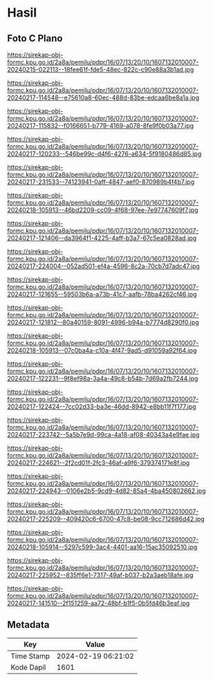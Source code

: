 # Hasil

## Foto C Plano

https://sirekap-obj-formc.kpu.go.id/2a8a/pemilu/pdpr/16/07/13/20/10/1607132010007-20240215-022113--18fee61f-fde5-48ec-822c-c90e88a3b1ad.jpg

https://sirekap-obj-formc.kpu.go.id/2a8a/pemilu/pdpr/16/07/13/20/10/1607132010007-20240217-114548--e75610a8-60ec-488d-83be-edcaa6be8a1a.jpg

https://sirekap-obj-formc.kpu.go.id/2a8a/pemilu/pdpr/16/07/13/20/10/1607132010007-20240217-115832--f0166651-b779-4169-a078-8fe9f0b03a77.jpg

https://sirekap-obj-formc.kpu.go.id/2a8a/pemilu/pdpr/16/07/13/20/10/1607132010007-20240217-120233--546be99c-d4f6-4276-a634-5f9180486d85.jpg

https://sirekap-obj-formc.kpu.go.id/2a8a/pemilu/pdpr/16/07/13/20/10/1607132010007-20240217-231533--74123941-0aff-4847-aef0-870989b4f4b7.jpg

https://sirekap-obj-formc.kpu.go.id/2a8a/pemilu/pdpr/16/07/13/20/10/1607132010007-20240218-105913--46bd2209-cc09-4f68-97ee-7e97747609f7.jpg

https://sirekap-obj-formc.kpu.go.id/2a8a/pemilu/pdpr/16/07/13/20/10/1607132010007-20240217-121406--da3964f1-4225-4aff-b3a7-67c5ea0828ad.jpg

https://sirekap-obj-formc.kpu.go.id/2a8a/pemilu/pdpr/16/07/13/20/10/1607132010007-20240217-224004--052ad501-ef4a-4596-8c2a-70cb7d7adc47.jpg

https://sirekap-obj-formc.kpu.go.id/2a8a/pemilu/pdpr/16/07/13/20/10/1607132010007-20240217-121655--59503b6a-a73b-41c7-aafb-78ba4262cf46.jpg

https://sirekap-obj-formc.kpu.go.id/2a8a/pemilu/pdpr/16/07/13/20/10/1607132010007-20240217-121812--80a40159-8091-4996-b94a-b7774d8290f0.jpg

https://sirekap-obj-formc.kpu.go.id/2a8a/pemilu/pdpr/16/07/13/20/10/1607132010007-20240218-105913--07c0ba4a-c10a-4f47-9ad5-d91059a92f64.jpg

https://sirekap-obj-formc.kpu.go.id/2a8a/pemilu/pdpr/16/07/13/20/10/1607132010007-20240217-122231--9f8ef98a-3a4a-49c8-b54b-7d69a2fb7244.jpg

https://sirekap-obj-formc.kpu.go.id/2a8a/pemilu/pdpr/16/07/13/20/10/1607132010007-20240217-122424--7cc02d33-ba3e-46dd-8942-e8bb11f7f177.jpg

https://sirekap-obj-formc.kpu.go.id/2a8a/pemilu/pdpr/16/07/13/20/10/1607132010007-20240217-223742--5a5b7e9d-99ca-4a18-af08-40343a4e9fae.jpg

https://sirekap-obj-formc.kpu.go.id/2a8a/pemilu/pdpr/16/07/13/20/10/1607132010007-20240217-224621--2f2cd01f-2fc3-46af-a9f6-379374171e8f.jpg

https://sirekap-obj-formc.kpu.go.id/2a8a/pemilu/pdpr/16/07/13/20/10/1607132010007-20240217-224943--0106e2b5-9cd9-4d82-85a4-4ba450802662.jpg

https://sirekap-obj-formc.kpu.go.id/2a8a/pemilu/pdpr/16/07/13/20/10/1607132010007-20240217-225209--409420c6-6700-47c8-be08-9cc712686d42.jpg

https://sirekap-obj-formc.kpu.go.id/2a8a/pemilu/pdpr/16/07/13/20/10/1607132010007-20240218-105914--5297c599-3ac4-4401-aa16-15ac35092510.jpg

https://sirekap-obj-formc.kpu.go.id/2a8a/pemilu/pdpr/16/07/13/20/10/1607132010007-20240217-225952--835ff6e1-7317-49af-b037-b2a3aeb18afe.jpg

https://sirekap-obj-formc.kpu.go.id/2a8a/pemilu/pdpr/16/07/13/20/10/1607132010007-20240217-141510--2f151259-aa72-48bf-b1f5-0b5fd46b3eaf.jpg


## Metadata

| Key        | Value               |
| ---------- | ------------------- |
| Time Stamp | 2024-02-19 06:21:02 |
| Kode Dapil | 1601                |



